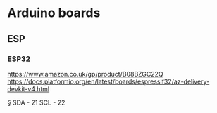 # Arduino boards


## ESP

### ESP32

https://www.amazon.co.uk/gp/product/B08BZGC22Q
https://docs.platformio.org/en/latest/boards/espressif32/az-delivery-devkit-v4.html

§
SDA - 21
SCL - 22

                                         